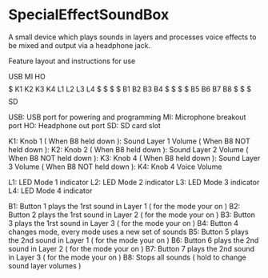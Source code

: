 # SpecialEffectSoundBox

A small device which plays sounds in layers and processes voice effects to be mixed and output via a headphone jack.

Feature layout and instructions for use

  USB              MI       HO
$$$$$$$$$$$$$$$$$$$$$$$$$$$$$$$$
$ K1  K2  K3  K4   L1 L2 L3 L4 $
$                              $
$   B1     B2     B3     B4    $
$                              $
$   B5     B6     B7     B8    $
$                              $
$$$$$$$$$$$$$$$$$$$$$$$$$$$$$$$$
  SD

USB: USB port for powering and programming
MI: Microphone breakout port
HO: Headphone out port
SD: SD card slot

K1: Knob 1
    ( When B8 held down ): Sound Layer 1 Volume
    ( When B8 NOT held down ): 
K2: Knob 2
    ( When B8 held down ): Sound Layer 2 Volume
    ( When B8 NOT held down ): 
K3: Knob 4
    ( When B8 held down ): Sound Layer 3 Volume
    ( When B8 NOT held down ): 
K4: Knob 4
    Voice Volume

L1: LED Mode 1 indicator
L2: LED Mode 2 indicator
L3: LED Mode 3 indicator
L4: LED Mode 4 indicator

B1: Button 1 plays the 1rst sound in Layer 1 ( for the mode your on )
B2: Button 2 plays the 1rst sound in Layer 2 ( for the mode your on )
B3: Button 3 plays the 1rst sound in Layer 3 ( for the mode your on )
B4: Button 4 changes mode, every mode uses a new set of sounds
B5: Button 5 plays the 2nd sound in Layer 1 ( for the mode your on )
B6: Button 6 plays the 2nd sound in Layer 2 ( for the mode your on )
B7: Button 7 plays the 2nd sound in Layer 3 ( for the mode your on )
B8: Stops all sounds ( hold to change sound layer volumes )